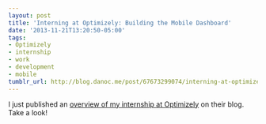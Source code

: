 ```yaml
---
layout: post
title: 'Interning at Optimizely: Building the Mobile Dashboard'
date: '2013-11-21T13:20:50-05:00'
tags:
- Optimizely
- internship
- work
- development
- mobile
tumblr_url: http://blog.danoc.me/post/67673299074/interning-at-optimizely-building-the-mobile-dashboard
---
```


I just published an [overview of my internship at Optimizely](http://blog.optimizely.com/2013/11/15/interns-at-optimizely-building-the-mobile-dashboard/) on their blog. Take a look!

